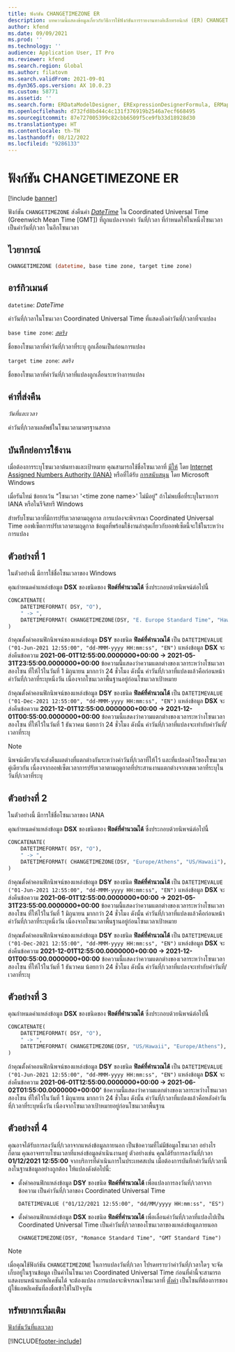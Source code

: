```yaml
---
title: ฟังก์ชัน CHANGETIMEZONE ER
description: บทความนี้แสดงข้อมูลเกี่ยวกับวิธีการใช้ฟังก์ชันการรายงานทางอิเล็กทรอนิกส์ (ER) CHANGETIMEZONE
author: kfend
ms.date: 09/09/2021
ms.prod: ''
ms.technology: ''
audience: Application User, IT Pro
ms.reviewer: kfend
ms.search.region: Global
ms.author: filatovm
ms.search.validFrom: 2021-09-01
ms.dyn365.ops.version: AX 10.0.23
ms.custom: 58771
ms.assetid: ''
ms.search.form: ERDataModelDesigner, ERExpressionDesignerFormula, ERMappedFormatDesigner, ERModelMappingDesigner
ms.openlocfilehash: d732fd8bd44c4c131f376919b2546a7ecf668495
ms.sourcegitcommit: 87e727005399c82cbb6509f5ce9fb33d18928d30
ms.translationtype: HT
ms.contentlocale: th-TH
ms.lasthandoff: 08/12/2022
ms.locfileid: "9286133"
---
```

# <a name="changetimezone-er-function"></a>ฟังก์ชัน CHANGETIMEZONE ER

[!include [banner](../includes/banner.md)]

ฟังก์ชัน `CHANGETIMEZONE` ส่งคืนค่า *[DateTime](er-formula-supported-data-types-primitive.md#datetime)* ใน Coordinated Universal Time (Greenwich Mean Time \[GMT\]) ที่ถูกแปลงจากค่า วันที่/เวลา ที่กำหนดให้ในหนึ่งโซนเวลา เป็นค่าวันที่/เวลา ในอีกโซนเวลา

## <a name="syntax"></a>ไวยากรณ์

```vb
CHANGETIMEZONE (datetime, base time zone, target time zone)
```

## <a name="arguments"></a>อาร์กิวเมนต์

`datetime`: *DateTime*

ค่าวันที่/เวลาในโซนเวลา Coordinated Universal Time ที่แสดงถึงค่าวันที่/เวลาที่จะแปลง

`base time zone`: *[สตริง](er-formula-supported-data-types-primitive.md#string)*

ชื่อของโซนเวลาที่ค่าวันที่/เวลาที่ระบุ ถูกเลื่อนเป็นก่อนการแปลง

`target time zone`: *สตริง*

ชื่อของโซนเวลาที่ค่าวันที่/เวลาที่แปลงถูกเลื่อนระหว่างการแปลง

## <a name="return-values"></a>ค่าที่ส่งคืน

*วันที่และเวลา*

ค่าวันที่/เวลาผลลัพธ์ในโซนเวลามาตรฐานสากล

## <a name="usage-notes"></a>บันทึกย่อการใช้งาน

เมื่อต้องการระบุโซนเวลาต้นทางและเป้าหมาย คุณสามารถใช้ชื่อโซนเวลาที่ [มีให้](https://data.iana.org/time-zones/releases/) โดย [Internet Assigned Numbers Authority (IANA)](https://www.iana.org/) หรือที่ได้รับ [การสนับสนุน](/windows-hardware/manufacture/desktop/default-time-zones) โดย Microsoft Windows

เมื่อรันไทม์ ข้อยกเว้น "โซนเวลา '\<time zone name\>' ไม่มีอยู่" ถ้าไม่พบชื่อที่ระบุในรายการ IANA หรือในรีจิสทรี Windows

สำหรับโซนเวลาที่มีการปรับเวลาตามฤดูกาล การแปลงจะพิจารณา Coordinated Universal Time ออฟเซ็ตการปรับเวลาตามฤดูกาล ข้อมูลที่พร้อมใช้งานล่าสุดเกี่ยวกับออฟเซ็ตนี้จะใช้ในระหว่างการแปลง

## <a name="example-1"></a>ตัวอย่างที่ 1

ในตัวอย่างนี้ มีการใช้ชื่อโซนเวลาของ Windows

คุณกำหนดค่าแหล่งข้อมูล **DSX** ของชนิดของ **ฟิลด์ที่คำนวณได้** ซึ่งประกอบด้วยนิพจน์ต่อไปนี้

```vb
CONCATENATE(
    DATETIMEFORMAT( DSY, "O"), 
    " -> ", 
    DATETIMEFORMAT( CHANGETIMEZONE(DSY, "E. Europe Standard Time", "Hawaiian Standard Time"), "O")
)
```

ถ้าคุณตั้งค่าคอนฟิกนิพจน์ของแหล่งข้อมูล **DSY** ของชนิด **ฟิลด์ที่คํานวณได้** เป็น `DATETIMEVALUE ("01-Jun-2021 12:55:00", "dd-MMM-yyyy HH:mm:ss", "EN")` แหล่งข้อมูล **DSX** จะส่งคืนข้อความ **2021-06-01T12:55:00.0000000+00:00 -> 2021-05-31T23:55:00.0000000+00:00** ข้อความนี้แสดงว่าความแตกต่างของเวลาระหว่างโซนเวลาสองโซน ที่ให้ไว้ในวันที่ 1 มิถุนายน มากกว่า 24 ชั่วโมง ดังนั้น ค่าวันที่/เวลาที่แปลงแล้วคือก่อนหน้าค่าวันที่/เวลาที่ระบุหนึ่งวัน เนื่องจากโซนเวลาพื้นฐานอยู่ก่อนโซนเวลาเป้าหมาย

ถ้าคุณตั้งค่าคอนฟิกนิพจน์ของแหล่งข้อมูล **DSY** ของชนิด **ฟิลด์ที่คํานวณได้** เป็น `DATETIMEVALUE ("01-Dec-2021 12:55:00", "dd-MMM-yyyy HH:mm:ss", "EN")` แหล่งข้อมูล **DSX** จะส่งคืนข้อความ **2021-12-01T12:55:00.0000000+00:00 -> 2021-12-01T00:55:00.0000000+00:00** ข้อความนี้แสดงว่าความแตกต่างของเวลาระหว่างโซนเวลาสองโซน ที่ให้ไว้ในวันที่ 1 ธันวาคม น้อยกว่า 24 ชั่วโมง ดังนั้น ค่าวันที่/เวลาที่แปลงจะเท่ากับค่าวันที่/เวลาที่ระบุ

> [!NOTE]
> นิพจน์เดียวกันจะส่งคืนผลต่างที่แตกต่างกันระหว่างค่าวันที่/เวลาที่ให้ไว้ และที่แปลงค่าไว้ของโซนเวลาคู่เดียวกัน เนื่องจากออฟเซ็ตเวลาการปรับเวลาตามฤดูกาลที่ประสานงานแตกต่างจากเขตเวลาที่ระบุในวันที่/เวลาที่ระบุ

## <a name="example-2"></a>ตัวอย่างที่ 2

ในตัวอย่างนี้ มีการใช้ชื่อโซนเวลาของ IANA

คุณกำหนดค่าแหล่งข้อมูล **DSX** ของชนิดของ **ฟิลด์ที่คำนวณได้** ซึ่งประกอบด้วยนิพจน์ต่อไปนี้

```vb
CONCATENATE(
    DATETIMEFORMAT( DSY, "O"), 
    " -> ", 
    DATETIMEFORMAT( CHANGETIMEZONE(DSY, "Europe/Athens", "US/Hawaii"), "O")
)
```

ถ้าคุณตั้งค่าคอนฟิกนิพจน์ของแหล่งข้อมูล **DSY** ของชนิด **ฟิลด์ที่คํานวณได้** เป็น `DATETIMEVALUE ("01-Jun-2021 12:55:00", "dd-MMM-yyyy HH:mm:ss", "EN")` แหล่งข้อมูล **DSX** จะส่งคืนข้อความ **2021-06-01T12:55:00.0000000+00:00 -> 2021-05-31T23:55:00.0000000+00:00** ข้อความนี้แสดงว่าความแตกต่างของเวลาระหว่างโซนเวลาสองโซน ที่ให้ไว้ในวันที่ 1 มิถุนายน มากกว่า 24 ชั่วโมง ดังนั้น ค่าวันที่/เวลาที่แปลงแล้วคือก่อนหน้าค่าวันที่/เวลาที่ระบุหนึ่งวัน เนื่องจากโซนเวลาพื้นฐานอยู่ก่อนโซนเวลาเป้าหมาย

ถ้าคุณตั้งค่าคอนฟิกนิพจน์ของแหล่งข้อมูล **DSY** ของชนิด **ฟิลด์ที่คํานวณได้** เป็น `DATETIMEVALUE ("01-Dec-2021 12:55:00", "dd-MMM-yyyy HH:mm:ss", "EN")` แหล่งข้อมูล **DSX** จะส่งคืนข้อความ **2021-12-01T12:55:00.0000000+00:00 -> 2021-12-01T00:55:00.0000000+00:00** ข้อความนี้แสดงว่าความแตกต่างของเวลาระหว่างโซนเวลาสองโซน ที่ให้ไว้ในวันที่ 1 ธันวาคม น้อยกว่า 24 ชั่วโมง ดังนั้น ค่าวันที่/เวลาที่แปลงจะเท่ากับค่าวันที่/เวลาที่ระบุ

## <a name="example-3"></a>ตัวอย่างที่ 3

คุณกำหนดค่าแหล่งข้อมูล **DSX** ของชนิดของ **ฟิลด์ที่คำนวณได้** ซึ่งประกอบด้วยนิพจน์ต่อไปนี้

```vb
CONCATENATE(
    DATETIMEFORMAT( DSY, "O"), 
    " -> ", 
    DATETIMEFORMAT( CHANGETIMEZONE(DSY, "US/Hawaii", "Europe/Athens"), "O")
)
```

ถ้าคุณตั้งค่าคอนฟิกนิพจน์ของแหล่งข้อมูล **DSY** ของชนิด **ฟิลด์ที่คํานวณได้** เป็น `DATETIMEVALUE ("01-Jun-2021 12:55:00", "dd-MMM-yyyy HH:mm:ss", "EN")` แหล่งข้อมูล **DSX** จะส่งคืนข้อความ **2021-06-01T12:55:00.0000000+00:00 -> 2021-06-02T01:55:00.0000000+00:00'** ข้อความนี้แสดงว่าความแตกต่างของเวลาระหว่างโซนเวลาสองโซน ที่ให้ไว้ในวันที่ 1 มิถุนายน มากกว่า 24 ชั่วโมง ดังนั้น ค่าวันที่/เวลาที่แปลงแล้วคือหลังค่าวันที่/เวลาที่ระบุหนึ่งวัน เนื่องจากโซนเวลาเป้าหมายอยู่ก่อนโซนเวลาพื้นฐาน

## <a name="example-4"></a>ตัวอย่างที่ 4

คุณอาจได้รับการลงวันที่/เวลาจากแหล่งข้อมูลภายนอก เป็นข้อความที่ไม่มีข้อมูลโซนเวลา อย่างไรก็ตาม คุณอาจทราบโซนเวลาที่แหล่งข้อมูลดําเนินงานอยู่ ตัวอย่างเช่น คุณได้รับการลงวันที่/เวลา **01/12/2021 12:55:00** จากบริการที่ดําเนินการในประเทศสเปน เมื่อต้องการบันทึกค่าวันที่/เวลานี้ลงในฐานข้อมูลอย่างถูกต้อง ให้แปลงดังต่อไปนี้:

- ตั้งค่าคอนฟิกแหล่งข้อมูล **DSY** ของชนิด **ฟิลด์ที่คํานวณได้** เพื่อแปลงการลงวันที่/เวลาจากข้อความ เป็นค่าวันที่/เวลาของ Coordinated Universal Time

    `DATETIMEVALUE ("01/12/2021 12:55:00", "dd/MM/yyyy HH:mm:ss", "ES")`

- ตั้งค่าคอนฟิกแหล่งข้อมูล **DSX** ของชนิด **ฟิลด์ที่คํานวณได้** เพื่อเลื่อนค่าวันที่/เวลาที่แปลงไปเป็น Coordinated Universal Time เป็นค่าวันที่/เวลาของโซนเวลาของแหล่งข้อมูลภายนอก

    `CHANGETIMEZONE(DSY, "Romance Standard Time", "GMT Standard Time")`

> [!NOTE]
> เมื่อคุณใช้ฟังก์ชัน `CHANGETIMEZONE` ในการแปลงวันที่/เวลา โปรดทราบว่าค่าวันที่/เวลาใดๆ จะจัดเก็บอยู่ในฐานข้อมูล เป็นค่าในโซนเวลา Coordinated Universal Time ก่อนที่ค่านี้จะสามารถแสดงบนหน้าแอพลิเคชันได้ จะต้องแปลง การแปลงจะพิจารณาโซนเวลาที่ [ตั้งค่า](../../fin-ops/organization-administration/tasks/set-users-preferred-time-zone.md) เป็นโซนที่ต้องการของผู้ใช้แอพลิเคชันที่ลงชื่อเข้าใช้ในปัจจุบัน

## <a name="additional-resources"></a>ทรัพยากรเพิ่มเติม

[ฟังก์ชันวันที่และเวลา](er-functions-category-datetime.md)

[!INCLUDE[footer-include](../../../includes/footer-banner.md)]
